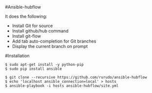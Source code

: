 #Ansible-hubflow

It does the following:

* Install Git for source
* Install github/hub command
* Install git-flow
* Add tab auto-completion for Git branches
* Display the current branch on prompt

#Installation

```
$ sudo apt-get install -y python-pip
$ sudo pip install ansible

$ git clone --recursive https://github.com/rurudo/ansible-hubflow
$ echo 'localhost ansible_connection=local' > hosts
$ ansible-playbook -i hosts ansible-hubflow/site.yml
```
